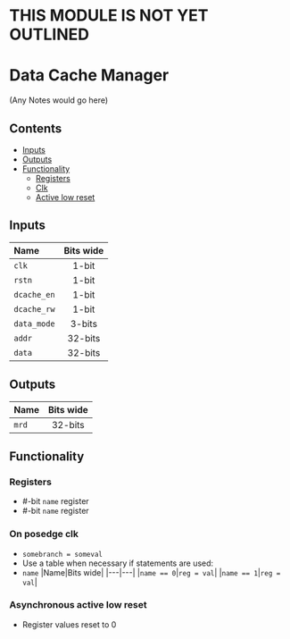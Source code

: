 # THIS MODULE IS NOT YET OUTLINED #

# Data Cache Manager #
(Any Notes would go here)

## Contents
* [Inputs](#inputs)
* [Outputs](#outputs)
* [Functionality](#functionality)
  * [Registers](#registers)
  * [Clk](#on-posedge-clk)
  * [Active low reset](#asynchronous-active-low-reset)

## Inputs
|Name|Bits wide|
|:---|:---:|
|```clk```|1-bit|
|```rstn```|1-bit|
|```dcache_en```|1-bit|
|```dcache_rw```|1-bit|
|```data_mode```|3-bits|
|```addr```|32-bits|
|```data```|32-bits|


## Outputs
|Name|Bits wide|
|:---|:---:|
|```mrd```|32-bits|

## Functionality
### Registers
  - #-bit ```name``` register
  - #-bit ```name``` register
### On posedge clk
  - ```somebranch = someval```
  - Use a table when necessary if statements are used:
  - ```name```
    |Name|Bits wide|
    |---|---|
    |```name == 0```|```reg = val```|
    |```name == 1```|```reg = val```|
  

### Asynchronous active low reset
  - Register values reset to 0
